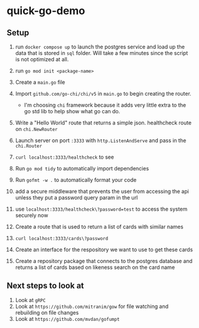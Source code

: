 # quick-go-demo

## Setup

1. run `docker compose up` to launch the postgres service and load up the data that is stored in `sql` folder.  Will take a few minutes since the script is not optimized at all.

1. run `go mod init <package-name>`

1. Create a `main.go` file

1. Import `github.com/go-chi/chi/v5` in `main.go` to begin creating the router.
    * I'm choosing `chi` framework because it adds very little extra to the go std lib to help show what go can do.

1. Write a "Hello World" route that returns a simple json. healthcheck route on `chi.NewRouter`

1. Launch server on port `:3333` with `http.ListenAndServe` and pass in the `chi.Router`

1. `curl localhost:3333/healthcheck` to see

1. Run `go mod tidy` to automatically import dependencies

1. Run `gofmt -w .` to automatically format your code

1. add a secure middleware that prevents the user from accessing the api unless they put a password query param in the url

1. use `localhost:3333/healthcheck\?password=test` to access the system securely now

1. Create a route that is used to return a list of cards with similar names

1. `curl localhost:3333/cards\?password`

1. Create an interface for the respository we want to use to get these cards

1. Create a repository package that connects to the postgres database and returns a list of cards based on likeness search on the card name


## Next steps to look at

1. Look at `gRPC`
1. Look at `https://github.com/mitranim/gow` for file watching and rebuilding on file changes
1. Look at `https://github.com/mvdan/gofumpt`
